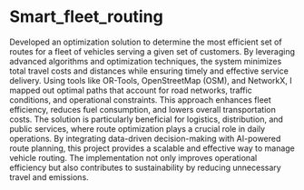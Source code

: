 # Smart_fleet_routing
Developed an optimization solution to determine the most efficient set of routes for a fleet of vehicles serving a given set of customers. By leveraging advanced algorithms and optimization techniques, the system minimizes total travel costs and distances while ensuring timely and effective service delivery. Using tools like OR-Tools, OpenStreetMap (OSM), and NetworkX, I mapped out optimal paths that account for road networks, traffic conditions, and operational constraints. This approach enhances fleet efficiency, reduces fuel consumption, and lowers overall transportation costs. The solution is particularly beneficial for logistics, distribution, and public services, where route optimization plays a crucial role in daily operations. By integrating data-driven decision-making with AI-powered route planning, this project provides a scalable and effective way to manage vehicle routing. The implementation not only improves operational efficiency but also contributes to sustainability by reducing unnecessary travel and emissions.
